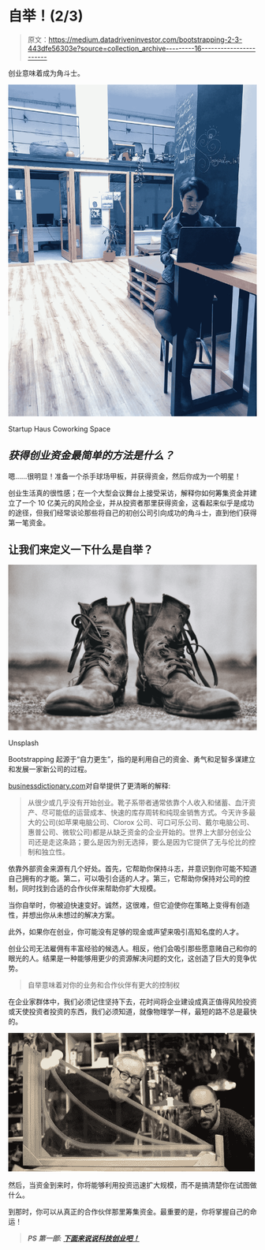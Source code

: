 # 自举！(2/3)

> 原文：<https://medium.datadriveninvestor.com/bootstrapping-2-3-443dfe56303e?source=collection_archive---------16----------------------->

创业意味着成为角斗士。

![](img/c72f9ff37d6d2cfc89a0cefbeafa6dac.png)

Startup Haus Coworking Space

## *获得创业资金最简单的方法是什么？*

嗯……很明显！准备一个杀手球场甲板，并获得资金，然后你成为一个明星！

创业生活真的很性感；在一个大型会议舞台上接受采访，解释你如何筹集资金并建立了一个 10 亿美元的风险企业，并从投资者那里获得资金，这看起来似乎是成功的途径，但我们经常谈论那些将自己的初创公司引向成功的角斗士，直到他们获得第一笔资金。

## **让我们来定义一下什么是自举？**

![](img/62743d5cf9fff7fba0faad8e981bc480.png)

Unsplash

Bootstrapping 起源于“自力更生”，指的是利用自己的资金、勇气和足智多谋建立和发展一家新公司的过程。

[businessdictionary.com](http://www.businessdictionary.com/definition/bootstrapping.html)对自举提供了更清晰的解释:

> 从很少或几乎没有开始创业。靴子系带者通常依靠个人收入和储蓄、血汗资产、尽可能低的运营成本、快速的库存周转和纯现金销售方式。今天许多最大的公司(如苹果电脑公司、Clorox 公司、可口可乐公司、戴尔电脑公司、惠普公司、微软公司)都是从缺乏资金的企业开始的。世界上大部分创业公司还是走这条路；要么是因为别无选择，要么是因为它提供了无与伦比的控制和独立性。

依靠外部资金来源有几个好处。首先，它帮助你保持斗志，并意识到你可能不知道自己拥有的才能。第二，可以吸引合适的人才。第三，它帮助你保持对公司的控制，同时找到合适的合作伙伴来帮助你扩大规模。

当你自举时，你被迫快速变好。诚然，这很难，但它迫使你在策略上变得有创造性，并想出你从未想过的解决方案。

此外，如果你在创业，你可能没有足够的现金或声望来吸引高知名度的人才。

创业公司无法雇佣有丰富经验的候选人。相反，他们会吸引那些愿意赌自己和你的眼光的人。结果是一种能够用更少的资源解决问题的文化，这创造了巨大的竞争优势。

> 自举意味着对你的业务和合作伙伴有更大的控制权

在企业家群体中，我们必须记住坚持下去，花时间将企业建设成真正值得风险投资或天使投资者投资的东西，我们必须知道，就像物理学一样，最短的路不总是最快的。

![](img/95694fb79191cb630549a19b4dac7ff2.png)

然后，当资金到来时，你将能够利用投资迅速扩大规模，而不是搞清楚你在试图做什么。

到那时，你可以从真正的合作伙伴那里筹集资金。最重要的是，你将掌握自己的命运！

> ***PS 第一部:*** [***下面来说说科技创业吧！***](https://medium.com/datadriveninvestor/lets-talk-about-technopreneurship-1-3-66570829b98a)